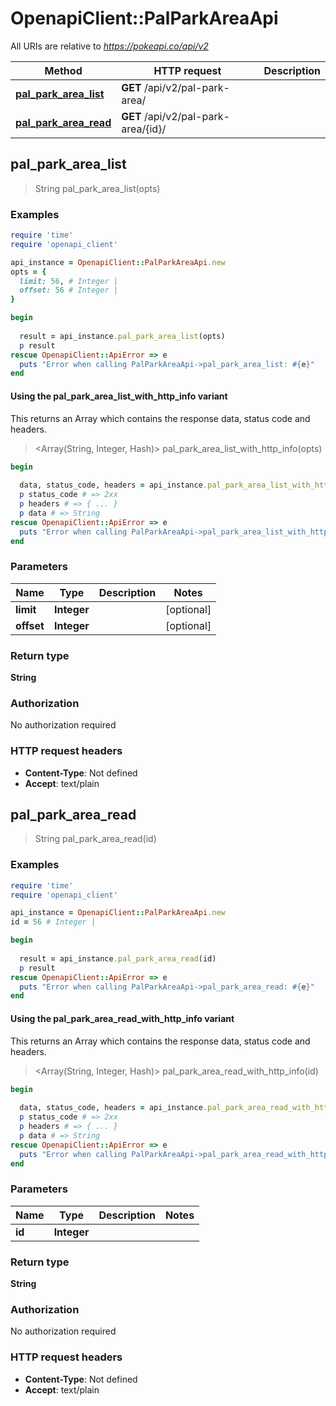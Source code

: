 # OpenapiClient::PalParkAreaApi

All URIs are relative to *https://pokeapi.co/api/v2*

| Method | HTTP request | Description |
| ------ | ------------ | ----------- |
| [**pal_park_area_list**](PalParkAreaApi.md#pal_park_area_list) | **GET** /api/v2/pal-park-area/ |  |
| [**pal_park_area_read**](PalParkAreaApi.md#pal_park_area_read) | **GET** /api/v2/pal-park-area/{id}/ |  |


## pal_park_area_list

> String pal_park_area_list(opts)



### Examples

```ruby
require 'time'
require 'openapi_client'

api_instance = OpenapiClient::PalParkAreaApi.new
opts = {
  limit: 56, # Integer | 
  offset: 56 # Integer | 
}

begin
  
  result = api_instance.pal_park_area_list(opts)
  p result
rescue OpenapiClient::ApiError => e
  puts "Error when calling PalParkAreaApi->pal_park_area_list: #{e}"
end
```

#### Using the pal_park_area_list_with_http_info variant

This returns an Array which contains the response data, status code and headers.

> <Array(String, Integer, Hash)> pal_park_area_list_with_http_info(opts)

```ruby
begin
  
  data, status_code, headers = api_instance.pal_park_area_list_with_http_info(opts)
  p status_code # => 2xx
  p headers # => { ... }
  p data # => String
rescue OpenapiClient::ApiError => e
  puts "Error when calling PalParkAreaApi->pal_park_area_list_with_http_info: #{e}"
end
```

### Parameters

| Name | Type | Description | Notes |
| ---- | ---- | ----------- | ----- |
| **limit** | **Integer** |  | [optional] |
| **offset** | **Integer** |  | [optional] |

### Return type

**String**

### Authorization

No authorization required

### HTTP request headers

- **Content-Type**: Not defined
- **Accept**: text/plain


## pal_park_area_read

> String pal_park_area_read(id)



### Examples

```ruby
require 'time'
require 'openapi_client'

api_instance = OpenapiClient::PalParkAreaApi.new
id = 56 # Integer | 

begin
  
  result = api_instance.pal_park_area_read(id)
  p result
rescue OpenapiClient::ApiError => e
  puts "Error when calling PalParkAreaApi->pal_park_area_read: #{e}"
end
```

#### Using the pal_park_area_read_with_http_info variant

This returns an Array which contains the response data, status code and headers.

> <Array(String, Integer, Hash)> pal_park_area_read_with_http_info(id)

```ruby
begin
  
  data, status_code, headers = api_instance.pal_park_area_read_with_http_info(id)
  p status_code # => 2xx
  p headers # => { ... }
  p data # => String
rescue OpenapiClient::ApiError => e
  puts "Error when calling PalParkAreaApi->pal_park_area_read_with_http_info: #{e}"
end
```

### Parameters

| Name | Type | Description | Notes |
| ---- | ---- | ----------- | ----- |
| **id** | **Integer** |  |  |

### Return type

**String**

### Authorization

No authorization required

### HTTP request headers

- **Content-Type**: Not defined
- **Accept**: text/plain

